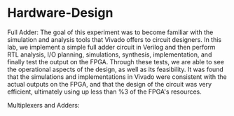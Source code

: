 # Hardware-Design

Full Adder: The goal of this experiment was to become familiar with the simulation and analysis tools that Vivado offers to circuit designers.  In this lab, we implement a simple full adder circuit in Verilog and then perform RTL analysis, I/O planning, simulations, synthesis, implementation, and finally test the output on the FPGA.  Through these tests, we are able to see the operational aspects of the design, as well as its feasibility.  It was found that the simulations and implementations in Vivado were consistent with the actual outputs on the FPGA, and that the design of the circuit was very efficient, ultimately using up less than %3 of the FPGA's resources.


Multiplexers and Adders:
